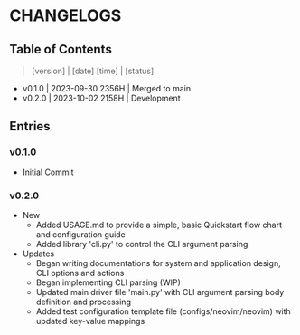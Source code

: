 # CHANGELOGS

## Table of Contents
> [version] | [date] [time]    | [status]
+ v0.1.0    | 2023-09-30 2356H | Merged to main
+ v0.2.0    | 2023-10-02 2158H | Development

## Entries

### v0.1.0
+ Initial Commit

### v0.2.0
- New
    + Added USAGE.md to provide a simple, basic Quickstart flow chart and configuration guide
    + Added library 'cli.py' to control the CLI argument parsing
- Updates
    + Began writing documentations for system and application design, CLI options and actions
    + Began implementing CLI parsing (WIP)
    + Updated main driver file 'main.py' with CLI argument parsing body definition and processing
    + Added test configuration template file (configs/neovim/neovim) with updated key-value mappings

